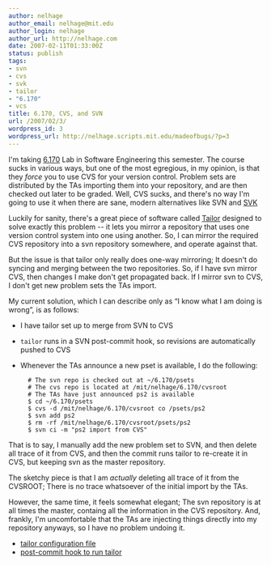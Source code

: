 ```yaml
---
author: nelhage
author_email: nelhage@mit.edu
author_login: nelhage
author_url: http://nelhage.com
date: 2007-02-11T01:33:00Z
status: publish
tags:
- svn
- cvs
- svk
- tailor
- "6.170"
- vcs
title: 6.170, CVS, and SVN
url: /2007/02/3/
wordpress_id: 3
wordpress_url: http://nelhage.scripts.mit.edu/madeofbugs/?p=3
---
```


I'm taking [6.170](http://web.mit.edu/6.170/www/) Lab in Software
Engineering this semester. The course sucks in various ways, but
one of the most egregious, in my opinion, is that they _force_ you to
use CVS for your version control. Problem sets are distributed by the
TAs importing them into your repository, and are then checked out
later to be graded. Well, CVS sucks, and there's no way I'm going to
use it when there are sane, modern alternatives like SVN and
[SVK][svk]

Luckily for sanity, there's a great piece of software called
[Tailor][tailor] designed to solve exactly this problem -- it lets you
mirror a repository that uses one version control system into one
using another. So, I can mirror the required CVS repository into a svn
repository somewhere, and operate against that.

But the issue is that tailor only really does one-way mirroring; It
doesn't do syncing and merging between the two repositories. So, if I
have svn mirror CVS, then changes I make don't get propagated back. If
I mirror svn to CVS, I don't get new problem sets the TAs import.

My current solution, which I can describe only as “I know what I am
doing is wrong”, is as follows:

* I have tailor set up to merge from SVN to CVS
* `tailor` runs in a SVN post-commit hook, so revisions are
  automatically pushed to CVS
* Whenever the TAs announce a new pset is available, I do the following:

        # The svn repo is checked out at ~/6.170/psets
        # The cvs repo is located at /mit/nelhage/6.170/cvsroot
        # The TAs have just announced ps2 is available
        $ cd ~/6.170/psets
        $ cvs -d /mit/nelhage/6.170/cvsroot co /psets/ps2
        $ svn add ps2
        $ rm -rf /mit/nelhage/6.170/cvsroot/psets/ps2
        $ svn ci -m "ps2 import from CVS"

That is to say, I manually add the new problem set to SVN, and then
delete all trace of it from CVS, and then the commit runs tailor to
re-create it in CVS, but keeping svn as the master repository.

The sketchy piece is that I am _actually_ deleting all trace of it
from the CVSROOT; There is no trace whatsoever of the initial import
by the TAs.

However, the same time, it feels somewhat elegant; The svn
repository is at all times the master, containg all the
information in the CVS repository. And, frankly, I'm uncomfortable
that the TAs are injecting things directly into my repository
anyways, so I have no problem undoing it.

* [tailor configuration file](http://web.mit.edu/nelhage/Public/6.170.tailor)
* [post-commit hook to run tailor](http://web.mit.edu/nelhage/Public/psets.post-commit)

[svk]: http://svk.bestpractical.com/
[tailor]: http://www.darcs.net/DarcsWiki/Tailor
